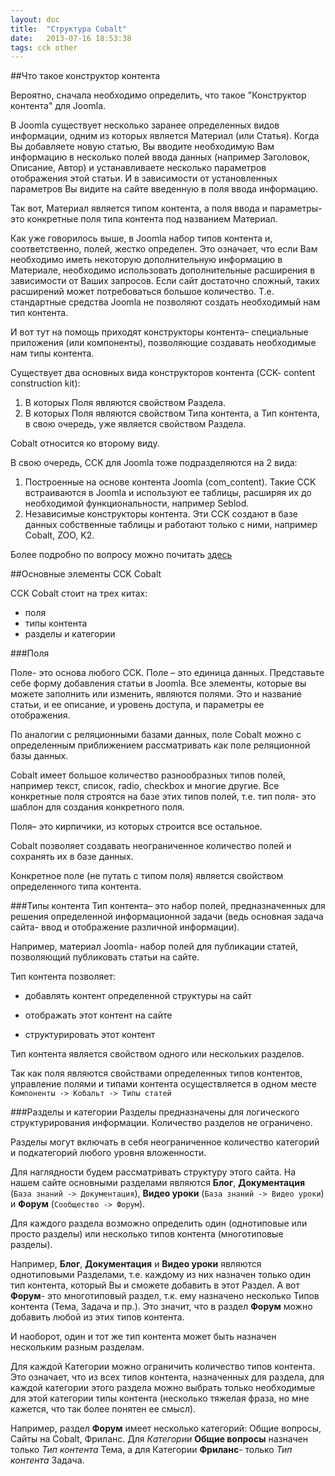 ```yaml
---
layout: doc
title:  "Структура Cobalt"
date:   2013-07-16 18:53:38
tags: cck other
---
```

##Что такое конструктор контента

Вероятно, сначала необходимо определить, что такое "Конструктор контента" для Joomla.

В Joomla существует несколько заранее определенных видов информации, одним из которых является Материал (или Статья). Когда Вы добавляете новую статью, Вы вводите необходимую Вам информацию в несколько полей ввода данных (например Заголовок, Описание, Автор) и устанавливаете несколько параметров отображения этой статьи. И в зависимости от установленных параметров Вы видите на сайте введенную в поля ввода информацию.

Так вот, Материал является типом контента, а поля ввода и параметры- это конкретные поля типа контента под названием Материал.

Как уже говорилось выше, в Joomla набор типов контента и, соответственно, полей, жестко определен. Это означает, что если Вам необходимо иметь некоторую дополнительную информацию в Материале, необходимо использовать дополнительные расширения в зависимости от Ваших запросов. Если сайт достаточно сложный, таких расширений может потребоваться большое количество. Т.е. стандартные средства Joomla не позволяют создать необходимый нам тип контента.

И вот тут на помощь приходят конструкторы контента– специальные приложения (или компоненты), позволяющие создавать необходимые нам типы контента.

Существует два основных вида конструкторов контента (CCK- content construction kit):

1. В которых Поля являются свойством Раздела.
2. В которых Поля являются свойством Типа контента, а Тип контента, в свою очередь, уже является свойством Раздела.

Cobalt относится ко второму виду.

В свою очередь, CCK для Joomla тоже подразделяются на 2 вида:

1. Построенные на основе контента Joomla (com_content). Такие CCK встраиваются в Joomla и используют ее таблицы, расширяя их до необходимой функциональности, например Seblod.
2. Независимые конструкторы контента. Эти CCK создают в базе данных собственные таблицы и работают только с ними, например Cobalt, ZOO, K2.

Более подробно по вопросу можно почитать [здесь](http://www.cobalt-cck.ru/%D1%81%D0%BE%D0%BE%D0%B1%D1%89%D0%B5%D1%81%D1%82%D0%B2%D0%BE/%D1%84%D0%BE%D1%80%D1%83%D0%BC/%D1%81%D1%82%D0%B0%D1%82%D1%8C%D1%8F/2-%D0%BE%D0%B1%D1%89%D0%B8%D0%B5-%D0%B2%D0%BE%D0%BF%D1%80%D0%BE%D1%81%D1%8B/45-%D0%B2%D0%BE%D0%BF%D1%80%D0%BE%D1%81%D1%8B-%D0%BF%D0%BE-%D0%BA%D0%BE%D0%B1%D0%B0%D0%BB%D1%8C%D1%82%D1%83.html)

##Основные элементы CCK Cobalt

CCK Cobalt стоит на трех китах:

- поля
- типы контента
- разделы и категории

###Поля

Поле- это основа любого CCK. Поле – это единица данных. Представьте себе форму добавления статьи в Joomla. Все элементы, которые вы можете заполнить или изменить, являются полями. Это и название статьи, и ее описание, и уровень доступа, и параметры ее отображения.

По аналогии с реляционными базами данных, поле Cobalt можно с определенным приближением рассматривать как поле реляционной базы данных.

Cobalt имеет большое количество разнообразных типов полей, например текст, список, radio, checkbox и многие другие. Все конкретные поля строятся на базе этих типов полей, т.е. тип поля- это шаблон для создания конкретного поля. 

Поля– это кирпичики, из которых строится все остальное.

Cobalt позволяет создавать неограниченное количество полей и сохранять их в базе данных.

Конкретное поле (не путать с типом поля) является свойством определенного типа контента.

###Типы контента
Тип контента– это набор полей, предназначенных для решения определенной информационной задачи (ведь основная задача сайта- ввод и отображение различной информации).

Например, материал Joomla- набор полей для публикации статей, позволяющий публиковать статьи на сайте.

Тип контента позволяет:

- добавлять контент определенной структуры на сайт

- отображать этот контент на сайте

- структурировать этот контент

Тип контента является свойством одного или нескольких разделов.

Так как поля являются свойствами определенных типов контентов, управление полями и типами контента осуществляется в одном месте `Компоненты -> Кобальт -> Типы статей`

###Разделы и категории
Разделы предназначены для логического структурирования информации. Количество разделов не ограничено.

Разделы могут включать в себя неограниченное количество категорий и подкатегорий любого уровня вложенности.

Для наглядности будем рассматривать структуру этого сайта. На нашем сайте основными разделами являются **Блог**, **Документация** (`База знаний -> Документация`), **Видео уроки** (`База знаний -> Видео уроки`) и **Форум** (`Сообщество -> Форум`). 

Для каждого раздела возможно определить один (однотиповые или просто разделы) или несколько типов контента (многотиповые разделы).

Например, **Блог**, **Документация** и **Видео уроки** являются однотиповыми Разделами, т.е. каждому из них назначен только один тип контента, который Вы и сможете добавить в этот Раздел. А вот **Форум**- это многотиповый раздел, т.к. ему назначено несколько Типов контента (Тема, Задача и пр.). Это значит, что в раздел **Форум** можно добавить любой из этих типов контента.

И наоборот, один и тот же тип контента может быть назначен нескольким разным разделам.

Для каждой Категории можно ограничить количество типов контента. Это означает, что из всех типов контента, назначенных для раздела, для каждой категории этого раздела можно выбрать только необходимые для этой категории типы контента (несколько тяжелая фраза, но мне кажется, что так более понятен ее смысл).

Например, раздел **Форум** имеет несколько категорий: Общие вопросы, Сайты на Cobalt, Фриланс. Для *Категории* **Общие вопросы** назначен только *Тип контента* Тема, а для Категории **Фриланс**- только *Тип контента* Задача.




